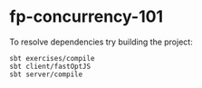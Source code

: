 # fp-concurrency-101

To resolve dependencies try building the project:

```
sbt exercises/compile
sbt client/fastOptJS
sbt server/compile
```
